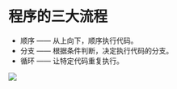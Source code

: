 # 程序的三大流程

* 顺序 —— 从上向下，顺序执行代码。
* 分支 —— 根据条件判断，决定执行代码的分支。
* 循环 —— 让特定代码重复执行。

![](https://s1.ax1x.com/2023/04/19/p9Fbv2n.png)